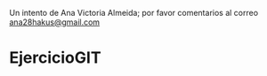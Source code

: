 Un intento de Ana Victoria Almeida; por favor comentarios al correo ana28hakus@gmail.com
# EjercicioGIT

